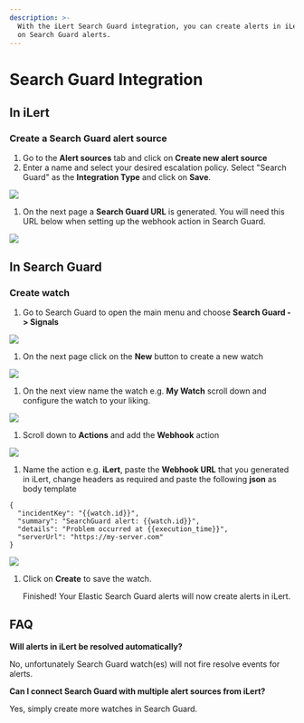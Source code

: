```yaml
---
description: >-
  With the iLert Search Guard integration, you can create alerts in iLert based
  on Search Guard alerts.
---
```


# Search Guard Integration

## In iLert <a id="in-ilert"></a>

### Create a Search Guard alert source <a id="create-alert-source"></a>

1. Go to the **Alert sources** tab and click on **Create new alert source**
2. Enter a name and select your desired escalation policy. Select "Search Guard" as the **Integration Type** and click on **Save**.

![](../.gitbook/assets/screenshot_10_02_21__22_47.png)

1. On the next page a **Search Guard URL** is generated. You will need this URL below when setting up the webhook action in Search Guard.

![](../.gitbook/assets/screenshot_10_02_21__22_48.png)

## In Search Guard <a id="in-topdesk"></a>

### Create watch <a id="create-action-sequences"></a>

1. Go to Search Guard to open the main menu and choose **Search Guard -&gt; Signals**

![](../.gitbook/assets/screenshot_10_02_21__22_49.png)

1. On the next page click on the **New** button to create a new watch

![](../.gitbook/assets/screenshot_10_02_21__22_53.png)

1. On the next view name the watch e.g. **My Watch** scroll down and configure the watch to your liking.

![](../.gitbook/assets/screenshot_10_02_21__22_56.png)

1. Scroll down to **Actions** and add the **Webhook** action

![](../.gitbook/assets/screenshot_10_02_21__23_00.png)

1. Name the action e.g. **iLert**, paste the **Webhook URL** that you generated in iLert, change headers as required and paste the following **json** as body template

```text
{
  "incidentKey": "{{watch.id}}",
  "summary": "SearchGuard alert: {{watch.id}}",
  "details": "Problem occurred at {{execution_time}}",
  "serverUrl": "https://my-server.com"
}
```

![](../.gitbook/assets/screenshot_10_02_21__23_06.png)

1. Click on **Create** to save the watch.  

   Finished! Your Elastic Search Guard alerts will now create alerts in iLert.

## FAQ <a id="faq"></a>

**Will alerts in iLert be resolved automatically?**

No, unfortunately Search Guard watch\(es\) will not fire resolve events for alerts.

**Can I connect Search Guard with multiple alert sources from iLert?**

Yes, simply create more watches in Search Guard.

